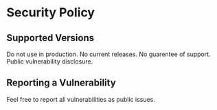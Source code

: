 # Security Policy

## Supported Versions

Do not use in production. 
No current releases. 
No guarentee of support.
Public vulnerability disclosure.

## Reporting a Vulnerability

Feel free to report all vulnerabilities as public issues.
